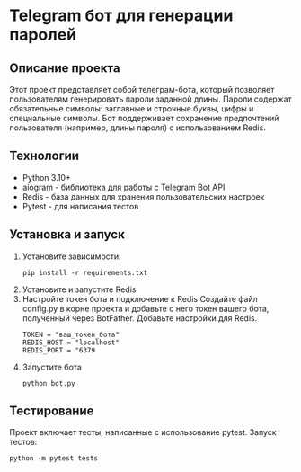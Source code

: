 # Telegram бот для генерации паролей

## Описание проекта
Этот проект представляет собой телеграм-бота, который позволяет пользователям генерировать пароли заданной длины. Пароли содержат обязательные символы: заглавные и строчные буквы, цифры и специальные символы. Бот поддерживает сохранение предпочтений пользователя (например, длины пароля) с использованием Redis.

## Технологии
- Python 3.10+
- aiogram - библиотека для работы с Telegram Bot API
- Redis - база данных для хранения пользовательских настроек
- Pytest - для написания тестов

## Установка и запуск
1. Установите зависимости:
   ```
   pip install -r requirements.txt
   ```
2. Установите и запустите Redis
3. Настройте токен бота и подключение к Redis
   Создайте файл config.py в корне проекта и добавьте с него токен вашего бота, полученный через BotFather. Добавьте настройки для Redis.
   ```
   TOKEN = "ваш_токен_бота"
   REDIS_HOST = "localhost"
   REDIS_PORT = "6379
   ```
4. Запустите бота
   ```
   python bot.py
   ```

## Тестирование
Проект включает тесты, написанные с использование pytest. Запуск тестов:
```
python -m pytest tests
```
   
